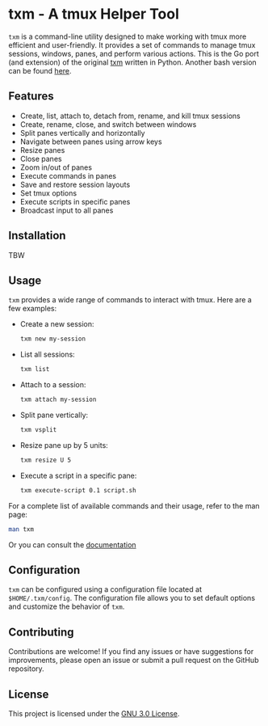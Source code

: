 # txm - A tmux Helper Tool

`txm` is a command-line utility designed to make working with tmux more efficient and user-friendly. It provides a set of commands to manage tmux sessions, windows, panes, and perform various actions. This is the Go port (and extension) of the original [txm](https://github.com/MohamedElashri/txm) written in Python. Another bash version can be found [here](https://github.com/MohamedElashri/txm-bash).

## Features

- Create, list, attach to, detach from, rename, and kill tmux sessions
- Create, rename, close, and switch between windows
- Split panes vertically and horizontally
- Navigate between panes using arrow keys
- Resize panes
- Close panes
- Zoom in/out of panes
- Execute commands in panes
- Save and restore session layouts
- Set tmux options
- Execute scripts in specific panes
- Broadcast input to all panes

## Installation

TBW

## Usage

`txm` provides a wide range of commands to interact with tmux. Here are a few examples:

- Create a new session:
  ```bash
  txm new my-session
  ```

- List all sessions:
  ```bash
  txm list
  ```

- Attach to a session:
  ```bash
  txm attach my-session
  ```

- Split pane vertically:
  ```bash
  txm vsplit
  ```

- Resize pane up by 5 units:
  ```bash
  txm resize U 5
  ```

- Execute a script in a specific pane:
  ```bash
  txm execute-script 0.1 script.sh
  ```

For a complete list of available commands and their usage, refer to the man page:

```bash
man txm
```

Or you can consult the [documentation](docs.md)

## Configuration

`txm` can be configured using a configuration file located at `$HOME/.txm/config`. The configuration file allows you to set default options and customize the behavior of `txm`.

## Contributing

Contributions are welcome! If you find any issues or have suggestions for improvements, please open an issue or submit a pull request on the GitHub repository.

## License

This project is licensed under the [GNU 3.0 License](LICENSE).

